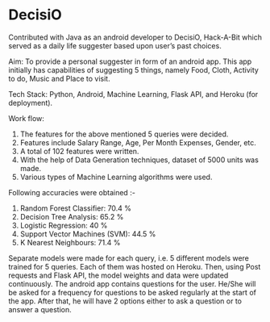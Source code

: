 # DecisiO

Contributed with Java as an android developer to DecisiO, Hack-A-Bit which served as a daily life suggester based upon user’s past choices.

Aim: To provide a personal suggester in form of an android app. This app initially has capabilities of suggesting 5 things, namely Food, Cloth, Activity to do, Music and Place to visit.

Tech Stack: Python, Android, Machine Learning, Flask API, and Heroku (for deployment).

Work flow: 
1. The features for the above mentioned 5 queries were decided.
2. Features include Salary Range, Age, Per Month Expenses, Gender, etc.
3. A total of 102 features were written.
4. With the help of Data Generation techniques, dataset of 5000 units was made.
5. Various types of Machine Learning algorithms were used.

Following accuracies were obtained :-
1. Random Forest Classifier: 70.4 %
2. Decision Tree Analysis:  65.2 %
3. Logistic Regression: 40 %
4. Support Vector Machines (SVM): 44.5 %
5. K Nearest Neighbours: 71.4 %

Separate models were made for each query, i.e. 5 different models were trained for 5 queries. Each of them was hosted on Heroku. Then, using Post requests and Flask API, the model weights and data were updated continuously. The android app contains questions for the user. He/She will be asked for a frequency for questions to be asked regularly at the start of the app. After that, he will have 2 options either to ask a question or to answer a question.
